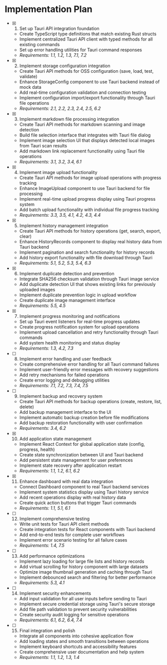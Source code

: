 # Implementation Plan

- [x] 1. Set up Tauri API integration foundation

  - Create TypeScript type definitions that match existing Rust structs
  - Implement centralized Tauri API client with typed methods for all existing commands
  - Set up error handling utilities for Tauri command responses
  - _Requirements: 1.1, 1.2, 1.3, 7.1, 7.2_

- [x] 2. Implement storage configuration integration

  - Create Tauri API methods for OSS configuration (save, load, test, validate)
  - Enhance StorageConfig component to use Tauri backend instead of mock data
  - Add real-time configuration validation and connection testing
  - Implement configuration import/export functionality through Tauri file operations
  - _Requirements: 2.1, 2.2, 2.3, 2.4, 2.5, 6.2_

- [x] 3. Implement markdown file processing integration

  - Create Tauri API methods for markdown scanning and image detection
  - Build file selection interface that integrates with Tauri file dialog
  - Implement image selection UI that displays detected local images from Tauri scan results
  - Add markdown link replacement functionality using Tauri file operations
  - _Requirements: 3.1, 3.2, 3.4, 6.1_

- [x] 4. Implement image upload functionality

  - Create Tauri API methods for image upload operations with progress tracking
  - Enhance ImageUpload component to use Tauri backend for file processing
  - Implement real-time upload progress display using Tauri progress system
  - Add batch upload functionality with individual file progress tracking
  - _Requirements: 3.3, 3.5, 4.1, 4.2, 4.3, 4.4_

- [x] 5. Implement history management integration

  - Create Tauri API methods for history operations (get, search, export, clear)
  - Enhance HistoryRecords component to display real history data from Tauri backend
  - Implement pagination and search functionality for history records
  - Add history export functionality with file download through Tauri
  - _Requirements: 5.1, 5.2, 5.3, 5.4, 6.3_

- [x] 6. Implement duplicate detection and prevention

  - Integrate SHA256 checksum validation through Tauri image service
  - Add duplicate detection UI that shows existing links for previously uploaded images
  - Implement duplicate prevention logic in upload workflow
  - Create duplicate image management interface
  - _Requirements: 5.5, 4.5_

- [x] 7. Implement progress monitoring and notifications

  - Set up Tauri event listeners for real-time progress updates
  - Create progress notification system for upload operations
  - Implement upload cancellation and retry functionality through Tauri commands
  - Add system health monitoring and status display
  - _Requirements: 1.3, 4.2, 7.3_

- [ ] 8. Implement error handling and user feedback

  - Create comprehensive error handling for all Tauri command failures
  - Implement user-friendly error messages with recovery suggestions
  - Add retry mechanisms for failed operations
  - Create error logging and debugging utilities
  - _Requirements: 7.1, 7.2, 7.3, 7.4, 7.5_

- [ ] 9. Implement backup and recovery system

  - Create Tauri API methods for backup operations (create, restore, list, delete)
  - Add backup management interface to the UI
  - Implement automatic backup creation before file modifications
  - Add backup restoration functionality with user confirmation
  - _Requirements: 3.4, 6.2_

- [x] 10. Add application state management

  - Implement React Context for global application state (config, progress, health)
  - Create state synchronization between UI and Tauri backend
  - Add persistent state management for user preferences
  - Implement state recovery after application restart
  - _Requirements: 1.1, 1.2, 6.1, 6.2_

- [x] 11. Enhance dashboard with real data integration

  - Connect Dashboard component to real Tauri backend services
  - Implement system statistics display using Tauri history service
  - Add recent operations display with real history data
  - Create quick action buttons that trigger Tauri commands
  - _Requirements: 1.1, 5.1, 6.1_

- [ ] 12. Implement comprehensive testing

  - Write unit tests for Tauri API client methods
  - Create integration tests for React components with Tauri backend
  - Add end-to-end tests for complete user workflows
  - Implement error scenario testing for all failure cases
  - _Requirements: 1.4, 7.5_

- [ ] 13. Add performance optimizations

  - Implement lazy loading for large file lists and history records
  - Add virtual scrolling for history component with large datasets
  - Optimize image thumbnail generation and caching through Tauri
  - Implement debounced search and filtering for better performance
  - _Requirements: 5.3, 4.1_

- [ ] 14. Implement security enhancements

  - Add input validation for all user inputs before sending to Tauri
  - Implement secure credential storage using Tauri's secure storage
  - Add file path validation to prevent security vulnerabilities
  - Create security audit logging for sensitive operations
  - _Requirements: 6.1, 6.2, 6.4, 7.4_

- [ ] 15. Final integration and polish
  - Integrate all components into cohesive application flow
  - Add loading states and smooth transitions between operations
  - Implement keyboard shortcuts and accessibility features
  - Create comprehensive user documentation and help system
  - _Requirements: 1.1, 1.2, 1.3, 1.4_
